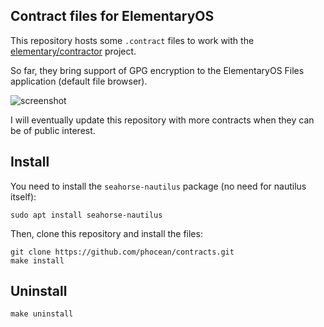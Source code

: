 ## Contract files for ElementaryOS

This repository hosts some `.contract` files to work with the [elementary/contractor](https://github.com/elementary/contractor) project.

So far, they bring support of GPG encryption to the ElementaryOS Files application (default file browser).

![screenshot](https://github.com/phocean/contracts/raw/master/screenshot.png)

I will eventually update this repository with more contracts when they can be of public interest.

## Install

You need to install the `seahorse-nautilus` package (no need for nautilus itself):

```
sudo apt install seahorse-nautilus
```

Then, clone this repository and install the files:

```
git clone https://github.com/phocean/contracts.git
make install
```

## Uninstall

```
make uninstall
```

